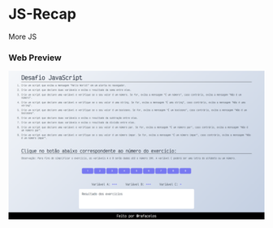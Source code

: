 # JS-Recap
More JS

### Web Preview
![web](https://github.com/rafacelos/JS-Recap/blob/main/preview.png)
<br>
